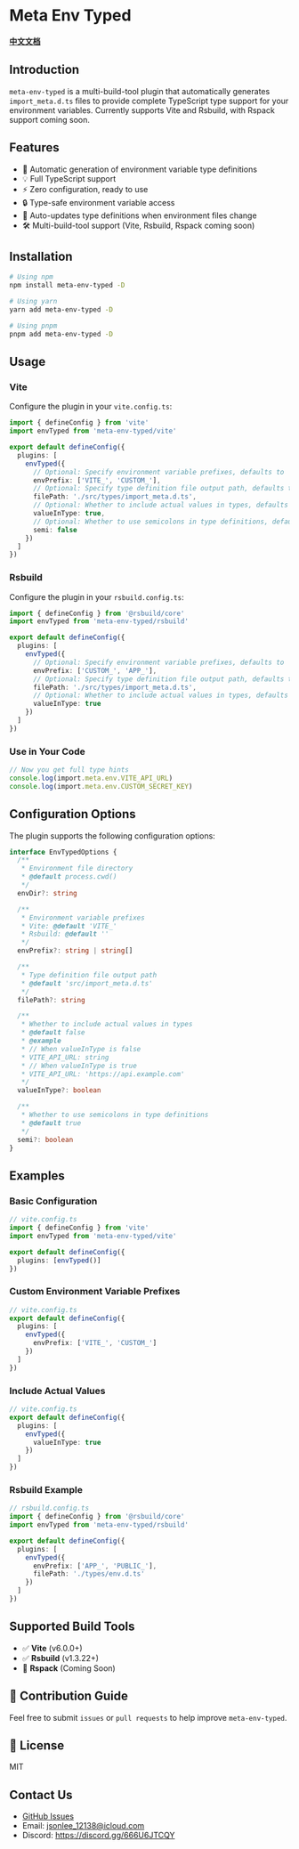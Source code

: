 # Meta Env Typed

**[中文文档](https://github.com/JsonLee12138/meta-env-typed/blob/main/README.md)**

## Introduction

`meta-env-typed` is a multi-build-tool plugin that automatically generates `import_meta.d.ts` files to provide complete TypeScript type support for your environment variables. Currently supports Vite and Rsbuild, with Rspack support coming soon.

## Features

- 🚀 Automatic generation of environment variable type definitions
- 💡 Full TypeScript support
- ⚡️ Zero configuration, ready to use
- 🔒 Type-safe environment variable access
- 🔄 Auto-updates type definitions when environment files change
- 🛠️ Multi-build-tool support (Vite, Rsbuild, Rspack coming soon)

## Installation

```bash
# Using npm
npm install meta-env-typed -D

# Using yarn
yarn add meta-env-typed -D

# Using pnpm
pnpm add meta-env-typed -D
```

## Usage

### Vite

Configure the plugin in your `vite.config.ts`:

```typescript
import { defineConfig } from 'vite'
import envTyped from 'meta-env-typed/vite'

export default defineConfig({
  plugins: [
    envTyped({
      // Optional: Specify environment variable prefixes, defaults to 'VITE_'
      envPrefix: ['VITE_', 'CUSTOM_'],
      // Optional: Specify type definition file output path, defaults to 'src/import_meta.d.ts'
      filePath: './src/types/import_meta.d.ts',
      // Optional: Whether to include actual values in types, defaults to false
      valueInType: true,
      // Optional: Whether to use semicolons in type definitions, defaults to true
      semi: false
    })
  ]
})
```

### Rsbuild

Configure the plugin in your `rsbuild.config.ts`:

```typescript
import { defineConfig } from '@rsbuild/core'
import envTyped from 'meta-env-typed/rsbuild'

export default defineConfig({
  plugins: [
    envTyped({
      // Optional: Specify environment variable prefixes, defaults to '' (empty string, matches all variables)
      envPrefix: ['CUSTOM_', 'APP_'],
      // Optional: Specify type definition file output path, defaults to 'src/import_meta.d.ts'
      filePath: './src/types/import_meta.d.ts',
      // Optional: Whether to include actual values in types, defaults to false
      valueInType: true
    })
  ]
})
```

### Use in Your Code

```typescript
// Now you get full type hints
console.log(import.meta.env.VITE_API_URL)
console.log(import.meta.env.CUSTOM_SECRET_KEY)
```

## Configuration Options

The plugin supports the following configuration options:

```typescript
interface EnvTypedOptions {
  /**
   * Environment file directory
   * @default process.cwd()
   */
  envDir?: string

  /**
   * Environment variable prefixes
   * Vite: @default 'VITE_'
   * Rsbuild: @default ''
   */
  envPrefix?: string | string[]

  /**
   * Type definition file output path
   * @default 'src/import_meta.d.ts'
   */
  filePath?: string

  /**
   * Whether to include actual values in types
   * @default false
   * @example
   * // When valueInType is false
   * VITE_API_URL: string
   * // When valueInType is true
   * VITE_API_URL: 'https://api.example.com'
   */
  valueInType?: boolean

  /**
   * Whether to use semicolons in type definitions
   * @default true
   */
  semi?: boolean
}
```

## Examples

### Basic Configuration

```typescript
// vite.config.ts
import { defineConfig } from 'vite'
import envTyped from 'meta-env-typed/vite'

export default defineConfig({
  plugins: [envTyped()]
})
```

### Custom Environment Variable Prefixes

```typescript
// vite.config.ts
export default defineConfig({
  plugins: [
    envTyped({
      envPrefix: ['VITE_', 'CUSTOM_']
    })
  ]
})
```

### Include Actual Values

```typescript
// vite.config.ts
export default defineConfig({
  plugins: [
    envTyped({
      valueInType: true
    })
  ]
})
```

### Rsbuild Example

```typescript
// rsbuild.config.ts
import { defineConfig } from '@rsbuild/core'
import envTyped from 'meta-env-typed/rsbuild'

export default defineConfig({
  plugins: [
    envTyped({
      envPrefix: ['APP_', 'PUBLIC_'],
      filePath: './types/env.d.ts'
    })
  ]
})
```

## Supported Build Tools

- ✅ **Vite** (v6.0.0+)
- ✅ **Rsbuild** (v1.3.22+)
- 🚧 **Rspack** (Coming Soon)

## 📝 Contribution Guide

Feel free to submit `issues` or `pull requests` to help improve `meta-env-typed`.

## 📄 License

MIT

## Contact Us

- [GitHub Issues](https://github.com/JsonLee12138/meta-env-typed/issues)
- Email: jsonlee_12138@icloud.com
- Discord: https://discord.gg/666U6JTCQY